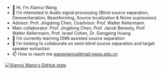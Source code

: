 - 👋 Hi, I’m Xianrui Wang
- 👀 I’m interested in Audio signal processing (Blind source separation, Dereverberation, Beamforming, Source localization & Noise supression). 
-  Advisor: Prof. Jingdong Chen, Coadvisor: Prof. Walter Kellermann.
-  Main collaborator: Prof. Jingdong Chen, Prof. Jacob Benesty, Prof. Walter Kellermann, Prof. Israel Cohen, Dr. Gongping Huang. 
- 🌱 I’m currently learning DNN assisted source separation 
- 💞️ I’m looking to collaborate on semi-blind source separation and target speaker extraction
- 📫 How to reach me wangxianrui@mail.nwpu.edu.cn

[![Xianrui Wang's GitHub stats](https://github-readme-stats.vercel.app/api?username=theLittleTiger)](https://github.com/theLittleTiger/github-readme-stats)

<!---
theLittleTiger/theLittleTiger is a ✨ special ✨ repository because its `README.md` (this file) appears on your GitHub profile.
You can click the Preview link to take a look at your changes.
--->
